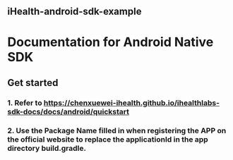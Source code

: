 ## iHealth-android-sdk-example

# Documentation for Android Native SDK

## Get started
### 1. Refer to https://chenxuewei-ihealth.github.io/ihealthlabs-sdk-docs/docs/android/quickstart
### 2. Use the Package Name filled in when registering the APP on the official website to replace the applicationId in the app directory build.gradle.
